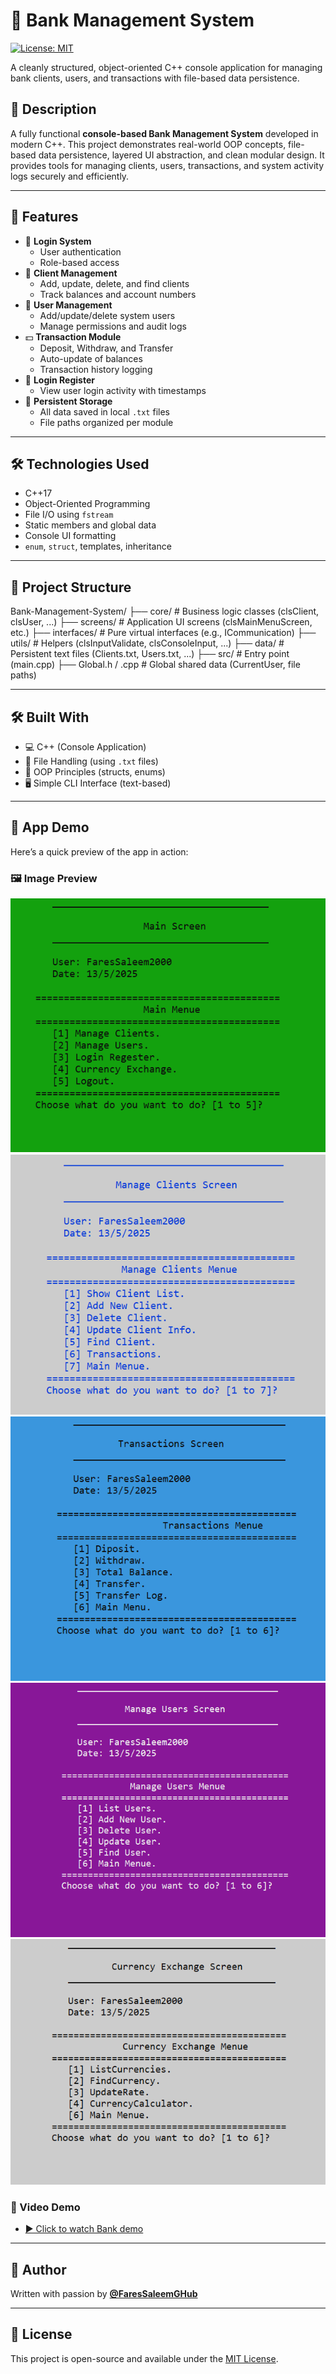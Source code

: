 # 🏦 Bank Management System 
[![License: MIT](https://img.shields.io/badge/License-MIT-yellow.svg)](LICENSE)<br>

A cleanly structured, object-oriented C++ console application for managing bank clients, users, and transactions with file-based data persistence.

## 📖 Description
A fully functional **console-based Bank Management System** developed in modern C++. This project demonstrates real-world OOP concepts, file-based data persistence, layered UI abstraction, and clean modular design. It provides tools for managing clients, users, transactions, and system activity logs securely and efficiently.

---

## 🚀 Features
- 🔐 **Login System**
  - User authentication
  - Role-based access
- 👤 **Client Management**
  - Add, update, delete, and find clients
  - Track balances and account numbers
- 👥 **User Management**
  - Add/update/delete system users
  - Manage permissions and audit logs
- 💵 **Transaction Module**
  - Deposit, Withdraw, and Transfer
  - Auto-update of balances
  - Transaction history logging
- 📜 **Login Register**
  - View user login activity with timestamps
- 📁 **Persistent Storage**
  - All data saved in local `.txt` files
  - File paths organized per module

---

## 🛠️ Technologies Used

- C++17
- Object-Oriented Programming
- File I/O using `fstream`
- Static members and global data
- Console UI formatting
- `enum`, `struct`, templates, inheritance

---

## 📁 Project Structure
Bank-Management-System/
├── core/ # Business logic classes (clsClient, clsUser, ...)
├── screens/ # Application UI screens (clsMainMenuScreen, etc.)
├── interfaces/ # Pure virtual interfaces (e.g., ICommunication)
├── utils/ # Helpers (clsInputValidate, clsConsoleInput, ...)
├── data/ # Persistent text files (Clients.txt, Users.txt, ...)
├── src/ # Entry point (main.cpp)
├── Global.h / .cpp # Global shared data (CurrentUser, file paths)

---

## 🛠️ Built With
- 💻 C++ (Console Application)
- 📂 File Handling (using `.txt` files)
- 🧩 OOP Principles (structs, enums)
- 🖥️ Simple CLI Interface (text-based)

---

## 📱 App Demo

Here’s a quick preview of the app in action:
### 🖼️ Image Preview
![Main Screen](assets/demo1.PNG)
![Manage clients screen](assets/demo2.PNG)
![Transactions screen](assets/demo3.PNG)
![Manage Users screen](assets/demo4.PNG)
![Currency Exchange screen](assets/demo5.PNG)

### 🎥 Video Demo
- [▶️ Click to watch Bank demo](https://youtu.be/dmFUZuipN6w)

---
 
## 👤 Author
Written with passion by **[@FaresSaleemGHub](https://github.com/FaresSaleemGHub)**

---

## 📜 License
This project is open-source and available under the [MIT License](LICENSE).
